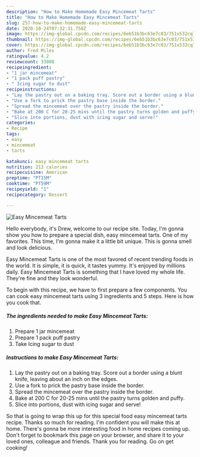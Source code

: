 ```yaml
---
description: "How to Make Homemade Easy Mincemeat Tarts"
title: "How to Make Homemade Easy Mincemeat Tarts"
slug: 257-how-to-make-homemade-easy-mincemeat-tarts
date: 2020-10-24T07:32:31.758Z
image: https://img-global.cpcdn.com/recipes/6eb51b3bc63e7c03/751x532cq70/easy-mincemeat-tarts-recipe-main-photo.jpg
thumbnail: https://img-global.cpcdn.com/recipes/6eb51b3bc63e7c03/751x532cq70/easy-mincemeat-tarts-recipe-main-photo.jpg
cover: https://img-global.cpcdn.com/recipes/6eb51b3bc63e7c03/751x532cq70/easy-mincemeat-tarts-recipe-main-photo.jpg
author: Fred Miles
ratingvalue: 4.2
reviewcount: 33808
recipeingredient:
- "1 jar mincemeat"
- "1 pack puff pastry"
- " Icing sugar to dust"
recipeinstructions:
- "Lay the pastry out on a baking tray. Score out a border using a blunt knife, leaving about an inch on the edges."
- "Use a fork to prick the pastry base inside the border."
- "Spread the mincemeat over the pastry inside the border."
- "Bake at 200 C for 20-25 mins until the pastry turns golden and puffy."
- "Slice into portions, dust with icing sugar and serve!"
categories:
- Recipe
tags:
- easy
- mincemeat
- tarts

katakunci: easy mincemeat tarts 
nutrition: 213 calories
recipecuisine: American
preptime: "PT15M"
cooktime: "PT59M"
recipeyield: "1"
recipecategory: Dessert

---
```



![Easy Mincemeat Tarts](https://img-global.cpcdn.com/recipes/6eb51b3bc63e7c03/751x532cq70/easy-mincemeat-tarts-recipe-main-photo.jpg)

Hello everybody, it's Drew, welcome to our recipe site. Today, I'm gonna show you how to prepare a special dish, easy mincemeat tarts. One of my favorites. This time, I'm gonna make it a little bit unique. This is gonna smell and look delicious.

Easy Mincemeat Tarts is one of the most favored of recent trending foods in the world. It is simple, it is quick, it tastes yummy. It's enjoyed by millions daily. Easy Mincemeat Tarts is something that I have loved my whole life. They're fine and they look wonderful.




To begin with this recipe, we have to first prepare a few components. You can cook easy mincemeat tarts using 3 ingredients and 5 steps. Here is how you cook that.

<!--inarticleads1-->

##### The ingredients needed to make Easy Mincemeat Tarts:

1. Prepare 1 jar mincemeat
1. Prepare 1 pack puff pastry
1. Take  Icing sugar to dust




<!--inarticleads2-->

##### Instructions to make Easy Mincemeat Tarts:

1. Lay the pastry out on a baking tray. Score out a border using a blunt knife, leaving about an inch on the edges.
1. Use a fork to prick the pastry base inside the border.
1. Spread the mincemeat over the pastry inside the border.
1. Bake at 200 C for 20-25 mins until the pastry turns golden and puffy.
1. Slice into portions, dust with icing sugar and serve!




So that is going to wrap this up for this special food easy mincemeat tarts recipe. Thanks so much for reading. I'm confident you will make this at home. There's gonna be more interesting food in home recipes coming up. Don't forget to bookmark this page on your browser, and share it to your loved ones, colleague and friends. Thank you for reading. Go on get cooking!
